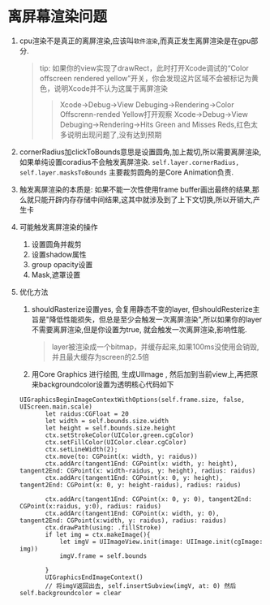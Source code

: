 
# 离屏幕渲染问题

1. cpu渲染不是真正的离屏渲染,应该叫`软件渲染`,而真正发生离屏渲染是在gpu部分.
    > tip: 如果你的view实现了drawRect，此时打开Xcode调试的“Color offscreen rendered yellow”开关，你会发现这片区域不会被标记为黄色，说明Xcode并不认为这属于离屏渲染
    >>Xcode->Debug->View Debuging->Rendering->Color Offscrenn-rended Yellow打开观察
    >>Xcode->Debug->View Debuging->Rendering->Hits Green and Misses Reds,红色太多说明出现问题了,没有达到预期

    
2. cornerRadius加clickToBounds意思是设置圆角,加上裁切,所以需要离屏渲染,如果单纯设置coradius不会触发离屏渲染.
`self.layer.cornerRadius, self.layer.masksToBounds` 主要裁剪圆角的是Core Animation负责.

3. 触发离屏渲染的本质是: 如果不能一次性使用frame buffer画出最终的结果,那么就只能开辟内存存储中间结果,这其中就涉及到了上下文切换,所以开销大,产生卡
4.  可能触发离屏渲染的操作
    1. 设置圆角并裁剪
    2. 设置shadow属性
    3. group opacity设置
    4. Mask,遮罩设置
5.  优化方法
    1.  shouldRasterize设置yes, 会复用静态不变的layer, 但shouldResterize主旨是"降低性能损失，但总是至少会触发一次离屏渲染",所以如果你的layer不需要离屏渲染,但是你设置为true, 就会触发一次离屏渲染,影响性能.
        >layer被渲染成一个bitmap，并缓存起来,如果100ms没使用会销毁,并且最大缓存为screen的2.5倍
    2. 用Core Graphics 进行绘图, 生成UIImage , 然后加到当前view上,再把原来backgroundcolor设置为透明核心代码如下
    ```
    UIGraphicsBeginImageContextWithOptions(self.frame.size, false, UIScreen.main.scale)
           let raidus:CGFloat = 20
           let width = self.bounds.size.width
           let height = self.bounds.size.height
           ctx.setStrokeColor(UIColor.green.cgColor)
           ctx.setFillColor(UIColor.clear.cgColor)
           ctx.setLineWidth(2);
           ctx.move(to: CGPoint(x: width, y: raidus))
           ctx.addArc(tangent1End: CGPoint(x: width, y: height), tangent2End: CGPoint(x: width-raidus, y: height), radius: raidus)
           ctx.addArc(tangent1End: CGPoint(x: 0, y: height), tangent2End: CGPoint(x: 0, y: height-raidus), radius: raidus)
           
           ctx.addArc(tangent1End: CGPoint(x: 0, y: 0), tangent2End: CGPoint(x:raidus, y:0), radius: raidus)
           ctx.addArc(tangent1End: CGPoint(x: width, y: 0), tangent2End: CGPoint(x:width, y: raidus), radius: raidus)
           ctx.drawPath(using: .fillStroke)
           if let img = ctx.makeImage(){
               let imgV = UIImageView.init(image: UIImage.init(cgImage: img))
               imgV.frame = self.bounds
               
           }
           UIGraphicsEndImageContext()
           // 将imgV返回出去, self.insertSubview(imgV, at: 0) 然后self.backgroundcolor = clear

